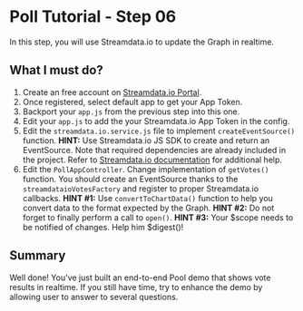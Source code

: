 # Poll Tutorial - Step 06

In this step, you will use Streamdata.io to update the Graph in realtime.

## What I must do?
1. Create an free account on [Streamdata.io Portal](https://portal.streamdata.io/#/register).
2. Once registered, select default app to get your App Token.
3. Backport your `app.js` from the previous step into this one.
4. Edit your `app.js` to add the your Streamdata.io App Token in the config.
5. Edit the `streamdata.io.service.js` file to implement `createEventSource()` function. **HINT:** Use Streamdata.io JS SDK to create and return an EventSource. Note that required dependencies are already included in the project. Refer to [Streamdata.io documentation](http://streamdataio.github.io/streamdataio-js/) for additional help.
6. Edit the `PollAppController`. Change implementation of `getVotes()` function. You should create an EventSource thanks to the `streamdataioVotesFactory` and register to proper Streamdata.io callbacks. **HINT #1:** Use `convertToChartData()` function to help you convert data to the format expected by the Graph.
**HINT #2:** Do not forget to finally perform a call to `open()`.
**HINT #3:** Your $scope needs to be notified of changes. Help him $digest()!

## Summary
Well done! You've just built an end-to-end Pool demo that shows vote results in realtime.
If you still have time, try to enhance the demo by allowing user to answer to several questions.
